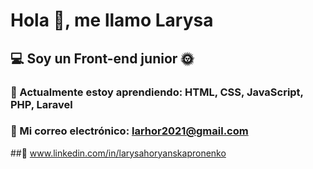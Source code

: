 # Hola 👋, me llamo Larysa
## 💻 Soy un Front-end junior 🌞
### 🌱 Actualmente estoy aprendiendo: HTML, CSS, JavaScript, PHP, Laravel
### 📧 Mi correo electrónico: larhor2021@gmail.com
##🔗 www.linkedin.com/in/larysahoryanskapronenko

